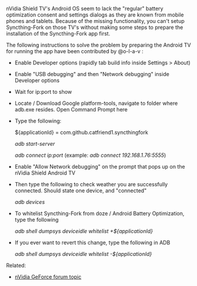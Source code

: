 nVidia Shield TV's Android OS seem to lack the "regular" battery optimization consent and settings dialogs as they are known from mobile phones and tablets. Because of the missing functionality, you can't setup Syncthing-Fork on those TV's without making some steps to prepare the installation of the Syncthing-Fork app first.

The following instructions to solve the problem by preparing the Android TV for running the app have been contributed by @o-l-a-v :

* Enable Developer options (rapidly tab build info inside Settings > About)
* Enable "USB debugging" and then "Network debugging" inside Developer options
* Wait for ip:port to show
* Locate / Download Google platform-tools, navigate to folder where adb.exe resides. Open Command Prompt here
* Type the following:

    ${applicationId} = com.github.catfriend1.syncthingfork

    *adb start-server*

    *adb connect ip:port* (example: *adb connect 192.168.1.76:5555*)
* Enable "Allow Network debugging" on the prompt that pops up on the nVidia Shield Android TV
* Then type the following to check weather you are successfully connected. Should state one device, and "connected"

    *adb devices*
* To whitelist Syncthing-Fork from doze / Android Battery Optimization, type the following

    *adb shell dumpsys deviceidle whitelist +${applicationId}*
* If you ever want to revert this change, type the following in ADB

    *adb shell dumpsys deviceidle whitelist -${applicationId}*

Related:
- [nVidia GeForce forum topic](https://forums.geforce.com/default/topic/1092750)
